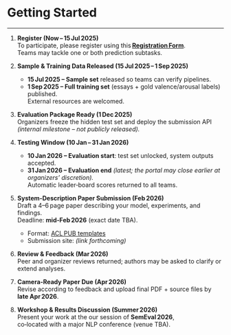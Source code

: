 # Getting Started
---
1. **Register (Now – 15 Jul 2025)**  
   To participate, please register using this **[Registration Form](#)**.  
   Teams may tackle one or both prediction subtasks.

2. **Sample & Training Data Released (15 Jul 2025 – 1 Sep 2025)**  
   * **15 Jul 2025 – Sample set** released so teams can verify pipelines.  
   * **1 Sep 2025 – Full training set** (essays + gold valence/arousal labels) published.  
     External resources are welcomed.

3. **Evaluation Package Ready (1 Dec 2025)**  
   Organizers freeze the hidden test set and deploy the submission API  
   *(internal milestone – not publicly released).*

4. **Testing Window (10 Jan – 31 Jan 2026)**  
   * **10 Jan 2026 – Evaluation start**: test set unlocked, system outputs accepted.  
   * **31 Jan 2026 – Evaluation end** *(latest; the portal may close earlier at organizers’ discretion).*  
   Automatic leader‑board scores returned to all teams.

5. **System‑Description Paper Submission (Feb 2026)**  
   Draft a 4–6 page paper describing your model, experiments, and findings.  
   Deadline: **mid‑Feb 2026** (exact date TBA).  
   - Format: [ACL PUB templates](https://acl-org.github.io/ACLPUB/formatting.html)  
   - Submission site: *(link forthcoming)*

6. **Review & Feedback (Mar 2026)**  
   Peer and organizer reviews returned; authors may be asked to clarify or extend analyses.

7. **Camera‑Ready Paper Due (Apr 2026)**  
   Revise according to feedback and upload final PDF + source files by **late Apr 2026**.

8. **Workshop & Results Discussion (Summer 2026)**  
   Present your work at the our session of **SemEval 2026**,  
   co‑located with a major NLP conference (venue TBA).